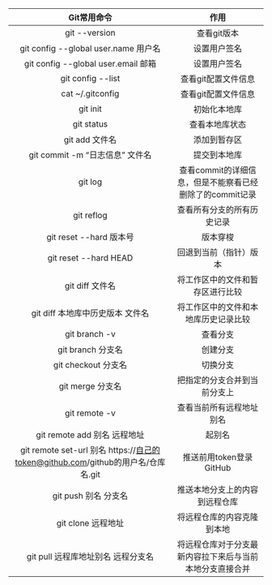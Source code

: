 |                         Git常用命令                          |                           作用                           |
| :----------------------------------------------------------: | :------------------------------------------------------: |
|                        git --version                         |                       查看git版本                        |
|             git config --global user.name 用户名             |                       设置用户签名                       |
|             git config --global user.email 邮箱              |                       设置用户签名                       |
|                      git config --list                       |                   查看git配置文件信息                    |
|                       cat ~/.gitconfig                       |                   查看git配置文件信息                    |
|                           git init                           |                       初始化本地库                       |
|                          git status                          |                      查看本地库状态                      |
|                        git add 文件名                        |                       添加到暂存区                       |
|               git commit -m “日志信息” 文件名                |                       提交到本地库                       |
|                           git log                            | 查看commit的详细信息，但是不能察看已经删除了的commit记录 |
|                          git reflog                          |                查看所有分支的所有历史记录                |
|                   git reset --hard 版本号                    |                         版本穿梭                         |
|                    git reset --hard HEAD                     |                  回退到当前（指针）版本                  |
|                       git diff 文件名                        |             将工作区中的文件和暂存区进行比较             |
|              git diff 本地库中历史版本  文件名               |           将工作区中的文件和本地库历史记录比较           |
|                        git branch -v                         |                         查看分支                         |
|                      git branch 分支名                       |                         创建分支                         |
|                     git checkout 分支名                      |                         切换分支                         |
|                       git merge 分支名                       |               把指定的分支合并到当前分支上               |
|                        git remote -v                         |                 查看当前所有远程地址别名                 |
|                 git remote add 别名 远程地址                 |                          起别名                          |
| git remote set-url 别名 https://自己的token@github.com/github的用户名/仓库名.git |                 推送前用token登录GitHub                  |
|                     git push 别名 分支名                     |              推送本地分支上的内容到远程仓库              |
|                      git clone 远程地址                      |                将远程仓库的内容克隆到本地                |
|              git pull 远程库地址别名 远程分支名              | 将远程仓库对于分支最新内容拉下来后与当前本地分支直接合并 |
